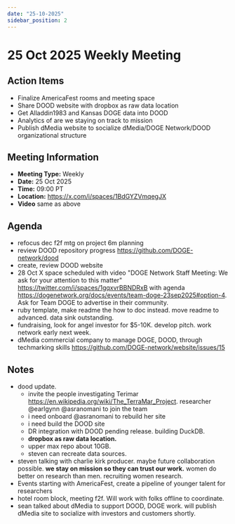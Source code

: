 ```yaml
---
date: "25-10-2025"
sidebar_position: 2
---
```


# 25 Oct 2025 Weekly Meeting

## Action Items

- Finalize AmericaFest rooms and meeting space
- Share DOOD website with dropbox as raw data location
- Get Alladdin1983 and Kansas DOGE data into DOOD
- Analytics of are we staying on track to mission
- Publish dMedia website to socialize dMedia/DOGE Network/DOOD organizational structure

## Meeting Information

- **Meeting Type:** Weekly
- **Date:**  25 Oct 2025
- **Time:** 09:00 PT
- **Location:** https://x.com/i/spaces/1BdGYZVmqegJX
- **Video** same as above

## Agenda

- refocus dec f2f mtg on project 6m planning
- review DOOD repository progress https://github.com/DOGE-network/dood
- create, review DOOD website
- 28 Oct X space scheduled with video "DOGE Network Staff Meeting: We ask for your attention to this matter" https://twitter.com/i/spaces/1gqxvrBBNDRxB with agenda https://dogenetwork.org/docs/events/team-doge-23sep2025#option-4. Ask for Team DOGE to advertise in their community. 
- ruby template, make readme the how to doc instead. move readme to advanced. data sink outstanding.
- fundraising, look for angel investor for $5-10K. develop pitch. work network early next week.
- dMedia commercial company to manage DOGE, DOOD, through techmarking skills https://github.com/DOGE-network/website/issues/15

## Notes

- dood update. 
    - invite the people investigating Terimar https://en.wikipedia.org/wiki/The_TerraMar_Project. researcher @earlgynn @asranomani to join the team
    - i need onboard @asranomani to rebuild her site
    - i need build the DOOD site
    - DR integration with DOOD pending release. building DuckDB. 
    - **dropbox as raw data location.** 
    - upper max repo about 10GB. 
    - steven can recreate data sources. 
- steven talking with charlie kirk producer. maybe future collaboration possible. **we stay on mission so they can trust our work.** women do better on research than men. recruiting women research. 
- Events starting with AmericaFest, create a pipeline of younger talent for researchers
- hotel room block, meeting f2f. Will work with folks offline to coordinate. 
- sean talked about dMedia to support DOOD, DOGE work. will publish dMedia site to socialize with investors and customers shortly.